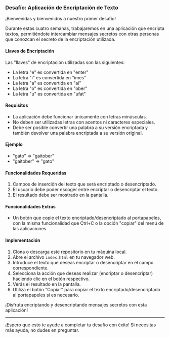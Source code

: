 ### Desafío: Aplicación de Encriptación de Texto

¡Bienvenidas y bienvenidos a nuestro primer desafío!

Durante estas cuatro semanas, trabajaremos en una aplicación que encripta textos, permitiéndote intercambiar mensajes secretos con otras personas que conozcan el secreto de la encriptación utilizada.

#### Llaves de Encriptación

Las "llaves" de encriptación utilizadas son las siguientes:

- La letra "e" es convertida en "enter"
- La letra "i" es convertida en "imes"
- La letra "a" es convertida en "ai"
- La letra "o" es convertida en "ober"
- La letra "u" es convertida en "ufat"

#### Requisitos

- La aplicación debe funcionar únicamente con letras minúsculas.
- No deben ser utilizadas letras con acentos ni caracteres especiales.
- Debe ser posible convertir una palabra a su versión encriptada y también devolver una palabra encriptada a su versión original.

#### Ejemplo

- "gato" => "gaitober"
- "gaitober" => "gato"

#### Funcionalidades Requeridas

1. Campos de inserción del texto que será encriptado o desencriptado.
2. El usuario debe poder escoger entre encriptar o desencriptar el texto.
3. El resultado debe ser mostrado en la pantalla.

#### Funcionalidades Extras

- Un botón que copie el texto encriptado/desencriptado al portapapeles, con la misma funcionalidad que Ctrl+C o la opción "copiar" del menú de las aplicaciones.

#### Implementación

1. Clona o descarga este repositorio en tu máquina local.
2. Abre el archivo `index.html` en tu navegador web.
3. Introduce el texto que deseas encriptar o desencriptar en el campo correspondiente.
4. Selecciona la acción que deseas realizar (encriptar o desencriptar) haciendo clic en el botón respectivo.
5. Verás el resultado en la pantalla.
6. Utiliza el botón "Copiar" para copiar el texto encriptado/desencriptado al portapapeles si es necesario.

¡Disfruta encriptando y desencriptando mensajes secretos con esta aplicación!

---

¡Espero que esto te ayude a completar tu desafío con éxito! Si necesitas más ayuda, no dudes en preguntar.
